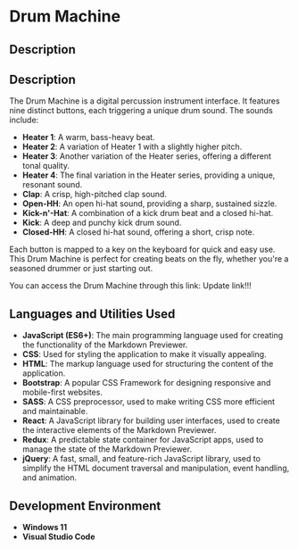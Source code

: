 <h1>Drum Machine</h1>

<h2>Description</h2>

<h2>Description</h2>

The Drum Machine is a digital percussion instrument interface. It features nine distinct buttons, each triggering a unique drum sound. The sounds include:

- **Heater 1**: A warm, bass-heavy beat.
- **Heater 2**: A variation of Heater 1 with a slightly higher pitch.
- **Heater 3**: Another variation of the Heater series, offering a different tonal quality.
- **Heater 4**: The final variation in the Heater series, providing a unique, resonant sound.
- **Clap**: A crisp, high-pitched clap sound.
- **Open-HH**: An open hi-hat sound, providing a sharp, sustained sizzle.
- **Kick-n'-Hat**: A combination of a kick drum beat and a closed hi-hat.
- **Kick**: A deep and punchy kick drum sound.
- **Closed-HH**: A closed hi-hat sound, offering a short, crisp note.

Each button is mapped to a key on the keyboard for quick and easy use. This Drum Machine is perfect for creating beats on the fly, whether you're a seasoned drummer or just starting out.

You can access the Drum Machine through this link:
Update link!!!
<br />

<h2>Languages and Utilities Used</h2>

- <b>JavaScript (ES6+)</b>: The main programming language used for creating the functionality of the Markdown Previewer.
- <b>CSS</b>: Used for styling the application to make it visually appealing.
- <b>HTML</b>: The markup language used for structuring the content of the application.
- <b>Bootstrap</b>: A popular CSS Framework for designing responsive and mobile-first websites.
- <b>SASS</b>: A CSS preprocessor, used to make writing CSS more efficient and maintainable.
- <b>React</b>: A JavaScript library for building user interfaces, used to create the interactive elements of the Markdown Previewer.
- <b>Redux</b>: A predictable state container for JavaScript apps, used to manage the state of the Markdown Previewer.
- <b>jQuery</b>: A fast, small, and feature-rich JavaScript library, used to simplify the HTML document traversal and manipulation, event handling, and animation.

<h2>Development Environment</h2>

- <b>Windows 11</b>
- <b>Visual Studio Code</b>
